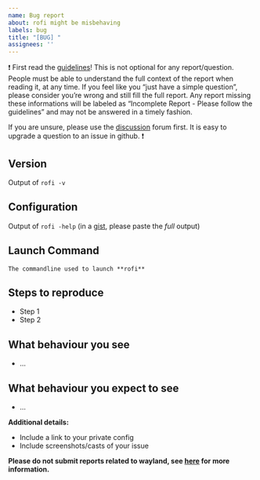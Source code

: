 ```yaml
---
name: Bug report
about: rofi might be misbehaving
labels: bug
title: "[BUG] "
assignees: ''
---
```

:exclamation:
First read the [guidelines](https://github.com/DaveDavenport/rofi/blob/next/.github/CONTRIBUTING.md)!
This is not optional for any report/question. People must be able to understand the full context of the report when reading it, at any time.
If you feel like you “just have a simple question”, please consider you’re wrong and still fill the full report.
Any report missing these informations will be labeled as “Incomplete Report - Please follow the guidelines” and may not be answered in a timely fashion.

If you are unsure, please use the
[discussion](https://github.com/davatorium/rofi/discussions) forum first. It is
easy to upgrade a question to an issue in github.
:exclamation:

## Version

Output of `rofi -v`


## Configuration

Output of `rofi -help` (in a [gist](https://gist.github.com/), please paste the *full* output)


## Launch Command

`The commandline used to launch **rofi**`


## Steps to reproduce

- Step 1
- Step 2


## What behaviour you see

- ...


## What behaviour you expect to see

- ...


**Additional details:**
- Include a link to your private config
- Include screenshots/casts of your issue


**Please do not submit reports related to wayland, see
[here](https://github.com/DaveDavenport/rofi/wiki/Wayland) for more
information.**
